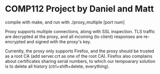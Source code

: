 # COMP112 Project by Daniel and Matt #
 
 compile with make, and run with ./proxy_multiple [port num]
 
 Proxy supports multiple connections, along with SSL inspection. TLS traffic are decrypted at the proxy, and all incoming (to client) responses are re-encrypted and signed with the proxy's key.
 
 Currently, the proxy only supports Firefox, and the proxy should be trusted as a root CA (add server.crt as one of the root CA). Firefox also complains about certificates sharing serial numbers, to which our tempoarary solution is to delete all history (ctrl+shift+delete, everything).
